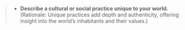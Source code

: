 >- **Describe a cultural or social practice unique to your world.** (Rationale: Unique practices add depth and authenticity, offering insight into the world’s inhabitants and their values.)